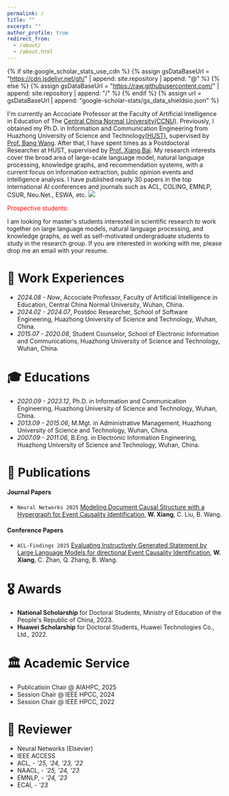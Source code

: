 ```yaml
---
permalink: /
title: ""
excerpt: ""
author_profile: true
redirect_from: 
  - /about/
  - /about.html
---
```


{% if site.google_scholar_stats_use_cdn %}
{% assign gsDataBaseUrl = "https://cdn.jsdelivr.net/gh/" | append: site.repository | append: "@" %}
{% else %}
{% assign gsDataBaseUrl = "https://raw.githubusercontent.com/" | append: site.repository | append: "/" %}
{% endif %}
{% assign url = gsDataBaseUrl | append: "google-scholar-stats/gs_data_shieldsio.json" %}

<span class='anchor' id='about-me'></span>
I'm currently an Accociate Professor at the Faculty of Artificial Intelligence in Education of The [Central China Normal University(CCNU)](https://www.ccnu.edu.cn/). Previously, I obtained my Ph.D. in Information and Communication Engineering from Huazhong University of Science and Technology[(HUST)](https://www.hust.edu.cn), supervised by [Prof. Bang Wang](https://eic.hust.edu.cn/teacher/wangbang/index.htm). After that, I have spent times as a Postdoctoral Researcher at HUST, supervised by [Prof. Xiang Bai](http://faculty.hust.edu.cn/baixiang/zh_CN/more/1412472/jsjjgd/index.htm). My research interests cover the broad area of large-scale language model, natural language processing, knowledge graphs, and recommendation systems, with a current focus on information extraction, public opinion events and intelligence analysis. I have published nearly 30 papers in the top international AI conferences and journals such as ACL, COLING, EMNLP, CSUR, Neu.Net., ESWA, etc. <a href="https://scholar.google.com/citations?user=YrcnOxYAAAAJ"><img src="https://img.shields.io/endpoint?logo=Google%20Scholar&url=https%3A%2F%2Fcdn.jsdelivr.net%2Fgh%2FJason-Xiang5231%2FJason-Xiang5231.github.io@google-scholar-stats%2Fgs_data_shieldsio.json&labelColor=f6f6f6&color=9cf&style=flat&label=citations"></a>

<p style="color: red;">Prospective students: </p>I am looking for master's students interested in scientific research to work together on large language models, natural language processing, and knowledge graphs, as well as self-motivated undergraduate students to study in the research group. If you are interested in working with me, please drop me an email with your resume.

# 💼 Work Experiences
- *2024.08 - Now*, Accociate Professor, Faculty of Artificial Intelligence in Education, Central China Normal University, Wuhan, China.
- *2024.02 - 2024.07*, Postdoc Researcher, School of Software Engineering, Huazhong University of Science and Technology, Wuhan, China.
- *2015.07 - 2020.08*, Student Counselor, School of Electronic Information and Communications, Huazhong University of Science and Technology, Wuhan, China.

# 🎓 Educations
- *2020.09 - 2023.12*, Ph.D. in Information and Communication Engineering, Huazhong University of Science and Technology, Wuhan, China.
- *2013.09 - 2015.06*, M.Mgt. in Administrative Management, Huazhong University of Science and Technology, Wuhan, China.
- *2007.09 - 2011.06*, B.Eng. in Electronic Information Engineering, Huazhong University of Science and Technology, Wuhan, China.

# 📝 Publications 
#### Journal Papers
- ``Neural Networks 2025`` [Modeling Document Causal Structure with a Hypergraph for Event Causality Identification](https://Jason-Xiang5231.github.io), **W. Xiang**, C. Liu, B. Wang.

#### Conference Papers
- ``ACL-Findings 2025`` [Evaluating Instructively Generated Statement by Large Language Models for directional Event Causality Identification](https://Jason-Xiang5231.github.io), **W. Xiang**, C. Zhan, Q. Zhang, B. Wang.


<span class='anchor' id='awards'></span>
# 🎖️ Awards
- **National Scholarship** for Doctoral Students, Ministry of Education of the People's Republic of China, 2023. 
- **Huawei Scholarship** for Doctoral Students, Huawei Technologies Co., Ltd., 2022. 

<span class='anchor' id='academic-service'></span>
# 🏛️ Academic Service
- Publicatioin Chair @ AIAHPC, 2025
- Session Chair  @ IEEE HPCC, 2024
- Session Chair  @ IEEE HPCC, 2022

# 📝 Reviewer
- Neural Networks (Elsevier)
- IEEE ACCESS
- ACL, - *'25, '24, '23, '22*
- NAACL, - *'25, '24, '23*
- EMNLP, - *'24, '23*
- ECAI, - *'23*

